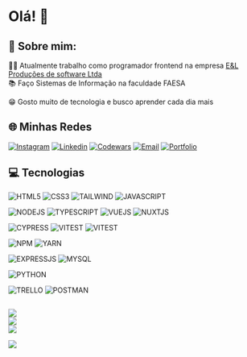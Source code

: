 # Olá! 👋

## 🔹 Sobre mim:

👨‍💻 Atualmente trabalho como programador frontend na empresa [E&L Produções de software Ltda](https://www.el.com.br/)<br>
📚 Faço Sistemas de Informação na faculdade FAESA<br>

😁 Gosto muito de tecnologia e busco aprender cada dia mais<br>

## 🌐 Minhas Redes

[![Instagram](https://img.shields.io/badge/Instagram-E4405F?style=for-the-badge&logo=instagram&logoColor=white)](https://www.instagram.com/eduardoraleixo/?hl=pt-br)
[![Linkedin](https://img.shields.io/badge/LinkedIn-0077B5?style=for-the-badge&logo=linkedin&logoColor=white)](https://www.linkedin.com/in/eduardo-rocha-aleixo-068969227/)
[![Codewars](https://img.shields.io/badge/Codewars-B1361E?style=for-the-badge&logo=Codewars&logoColor=white)](https://www.codewars.com/users/EduardoRocha234)
[![Email](https://img.shields.io/badge/Gmail-D14836?style=for-the-badge&logo=gmail&logoColor=white)](mailto:duduraleixo2005@gmail.com)
[![Portfolio](https://img.shields.io/badge/website-000000?style=for-the-badge&logo=About.me&logoColor=white)](https://eduardorocha.netlify.app/)

## 💻 Tecnologias

![HTML5](https://img.shields.io/badge/HTML5-E34F26?style=for-the-badge&logo=html5&logoColor=white)
![CSS3](https://img.shields.io/badge/CSS3-1572B6?style=for-the-badge&logo=css3&logoColor=white)
![TAILWIND](https://img.shields.io/badge/Tailwind_CSS-38B2AC?style=for-the-badge&logo=tailwind-css&logoColor=white)
![JAVASCRIPT](https://img.shields.io/badge/JavaScript-F7DF1E?style=for-the-badge&logo=javascript&logoColor=black)

![NODEJS](https://img.shields.io/badge/Node.js-43853D?style=for-the-badge&logo=node.js&logoColor=white)
![TYPESCRIPT](https://img.shields.io/badge/TypeScript-007ACC?style=for-the-badge&logo=typescript&logoColor=white)
![VUEJS](https://img.shields.io/badge/Vue.js-35495E?style=for-the-badge&logo=vue.js&logoColor=4FC08D)
![NUXTJS](https://img.shields.io/badge/Nuxt-black?style=for-the-badge&logo=nuxt.js&logoColor=white)

![CYPRESS](https://img.shields.io/badge/Cypress-69D3A7.svg?style=for-the-badge&logo=Cypress&logoColor=white)
![VITEST](https://img.shields.io/badge/Vitest-6E9F18.svg?style=for-the-badge&logo=Vitest&logoColor=white)
![VITEST](https://img.shields.io/badge/Jest-C21325.svg?style=for-the-badge&logo=Jest&logoColor=white)

![NPM](https://img.shields.io/badge/npm-CB3837.svg?style=for-the-badge&logo=npm&logoColor=white)
![YARN](https://img.shields.io/badge/Yarn-2C8EBB.svg?style=for-the-badge&logo=Yarn&logoColor=white)

![EXPRESSJS](https://img.shields.io/badge/Express.js-404D59?style=for-the-badge)
![MYSQL](https://img.shields.io/badge/MySQL-00000F?style=for-the-badge&logo=mysql&logoColor=white)

![PYTHON](https://img.shields.io/badge/Python-3776AB?style=for-the-badge&logo=python&logoColor=white)

![TRELLO](https://img.shields.io/badge/Trello-0052CC.svg?style=for-the-badge&logo=Trello&logoColor=white)
![POSTMAN](https://img.shields.io/badge/Postman-FF6C37.svg?style=for-the-badge&logo=Postman&logoColor=white)


## 
![](https://github-readme-stats-sigma-five.vercel.app/api?username=EduardoRocha234&&theme=tokyonight&hide_border=false&include_all_commits=true&count_private=true)<br/>
![](https://github-readme-streak-stats.herokuapp.com/?user=EduardoRocha234&theme=tokyonight&hide_border=false)<br/>
[![](https://github-readme-stats-sigma-five.vercel.app/api/top-langs/?username=EduardoRocha234&theme=tokyonight&hide_border=false&include_all_commits=true&count_private=true&layout=compact)](https://github.com/EduardoRocha234/github-readme-stats)


[![](https://visitcount.itsvg.in/api?id=EduardoRocha&label=Estiveram%20aqui&color=1&icon=2&pretty=true)](https://visitcount.itsvg.in)
